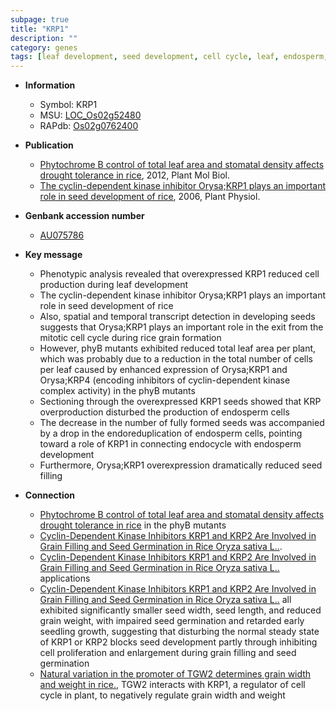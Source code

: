 ```yaml
---
subpage: true
title: "KRP1"
description: ""
category: genes
tags: [leaf development, seed development, cell cycle, leaf, endosperm, seed, grain]
---
```


* **Information**  
    + Symbol: KRP1  
    + MSU: [LOC_Os02g52480](http://rice.plantbiology.msu.edu/cgi-bin/ORF_infopage.cgi?orf=LOC_Os02g52480)  
    + RAPdb: [Os02g0762400](http://rapdb.dna.affrc.go.jp/viewer/gbrowse_details/irgsp1?name=Os02g0762400)  

* **Publication**  
    + [Phytochrome B control of total leaf area and stomatal density affects drought tolerance in rice](http://www.ncbi.nlm.nih.gov/pubmed?term=Phytochrome+B+control+of+total+leaf+area+and+stomatal+density+affects+drought+tolerance+in+rice%5BTitle%5D), 2012, Plant Mol Biol.
    + [The cyclin-dependent kinase inhibitor Orysa;KRP1 plays an important role in seed development of rice](http://www.ncbi.nlm.nih.gov/pubmed?term=The+cyclin-dependent+kinase+inhibitor+Orysa;KRP1+plays+an+important+role+in+seed+development+of+rice%5BTitle%5D), 2006, Plant Physiol.

* **Genbank accession number**  
    + [AU075786](http://www.ncbi.nlm.nih.gov/nuccore/AU075786)

* **Key message**  
    + Phenotypic analysis revealed that overexpressed KRP1 reduced cell production during leaf development
    + The cyclin-dependent kinase inhibitor Orysa;KRP1 plays an important role in seed development of rice
    + Also, spatial and temporal transcript detection in developing seeds suggests that Orysa;KRP1 plays an important role in the exit from the mitotic cell cycle during rice grain formation
    + However, phyB mutants exhibited reduced total leaf area per plant, which was probably due to a reduction in the total number of cells per leaf caused by enhanced expression of Orysa;KRP1 and Orysa;KRP4 (encoding inhibitors of cyclin-dependent kinase complex activity) in the phyB mutants
    + Sectioning through the overexpressed KRP1 seeds showed that KRP overproduction disturbed the production of endosperm cells
    + The decrease in the number of fully formed seeds was accompanied by a drop in the endoreduplication of endosperm cells, pointing toward a role of KRP1 in connecting endocycle with endosperm development
    + Furthermore, Orysa;KRP1 overexpression dramatically reduced seed filling

* **Connection**  
    + [Phytochrome B control of total leaf area and stomatal density affects drought tolerance in rice](encoding+inhibitors+of+cyclin-dependent+kinase+complex+activity) in the phyB mutants
    + [Cyclin-Dependent Kinase Inhibitors KRP1 and KRP2 Are Involved in Grain Filling and Seed Germination in Rice Oryza sativa L..](Oryza+sativa+L.).
    + [Cyclin-Dependent Kinase Inhibitors KRP1 and KRP2 Are Involved in Grain Filling and Seed Germination in Rice Oryza sativa L..](BR) applications
    + [Cyclin-Dependent Kinase Inhibitors KRP1 and KRP2 Are Involved in Grain Filling and Seed Germination in Rice Oryza sativa L..](crkrp1/krp2) all exhibited significantly smaller seed width, seed length, and reduced grain weight, with impaired seed germination and retarded early seedling growth, suggesting that disturbing the normal steady state of KRP1 or KRP2 blocks seed development partly through inhibiting cell proliferation and enlargement during grain filling and seed germination
    + [Natural variation in the promoter of TGW2 determines grain width and weight in rice.](http://www.ncbi.nlm.nih.gov/pubmed?term=Natural+variation+in+the+promoter+of+TGW2+determines+grain+width+and+weight+in+rice.%5BTitle%5D),  TGW2 interacts with KRP1, a regulator of cell cycle in plant, to negatively regulate grain width and weight




